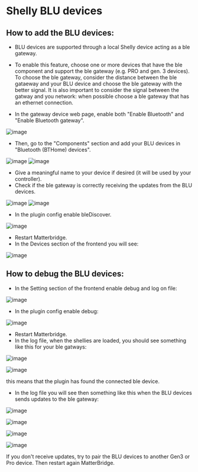 # Shelly BLU devices

## How to add the BLU devices:

- BLU devices are supported through a local Shelly device acting as a ble gateway.

- To enable this feature, choose one or more devices that have the ble component and support the ble gateway (e.g. PRO and gen. 3 devices). To choose the ble gateway, consider the distance between the ble gataeway and your BLU device and choose the ble gateway with the better signal. It is also important to consider the signal between the gatway and you network: when possible choose a ble gateway that has an ethernet connection.

- In the gateway device web page, enable both "Enable Bluetooth" and "Enable Bluetooth gateway".

![image](https://github.com/user-attachments/assets/fa2b1712-a957-496b-8f98-8a6827bb5dbd)

- Then, go to the "Components" section and add your BLU devices in "Bluetooth (BTHome) devices".

![image](https://github.com/user-attachments/assets/d18ac23f-5f30-4ab0-b8c6-3c3dec11f931)
![image](https://github.com/user-attachments/assets/1286b23a-6a16-4016-a0ef-cc4abc221118)

- Give a meaningful name to your device if desired (it will be used by your controller).
- Check if the ble gateway is correctly receiving the updates from the BLU devices.

![image](https://github.com/user-attachments/assets/27998b62-00bc-4e61-ac7f-493e4e419faf)
![image](https://github.com/user-attachments/assets/458df93b-5a22-4b61-b312-38f6da6ff6e8)

- In the plugin config enable bleDiscover.

![image](https://github.com/user-attachments/assets/aa004f25-2ae8-4656-b0c1-a0b5155c6902)

- Restart Matterbridge.
- In the Devices section of the frontend you will see:

![image](https://github.com/user-attachments/assets/581c8e45-b126-4db2-a043-b5bdb47214aa)

## How to debug the BLU devices:

- In the Setting section of the frontend enable debug and log on file:

![image](https://github.com/user-attachments/assets/56906ad0-af6c-47cf-9d2b-c8451b2875ff)

- In the plugin config enable debug:

![image](https://github.com/user-attachments/assets/93336af3-d948-4af8-96ff-1c6e69750a33)

- Restart Matterbridge.
- In the log file, when the shellies are loaded, you should see something like this for your ble gatways:

![image](https://github.com/user-attachments/assets/0e8861db-56df-4c8d-bc22-2145cfac6a7e)

![image](https://github.com/user-attachments/assets/18a22455-241d-4cc6-bedd-3b2a220aaf56)

this means that the plugin has found the connected ble device.

- In the log file you will see then something like this when the BLU devices sends updates to the ble gateway:

![image](https://github.com/user-attachments/assets/b7439fa0-f36c-4f8d-9b23-c29ef9620d4f)

![image](https://github.com/user-attachments/assets/20576002-ff21-4297-b042-b636af115d2f)

![image](https://github.com/user-attachments/assets/3aece089-6550-4bb7-93f4-a1bd7c85ec23)

![image](https://github.com/user-attachments/assets/a01a04f0-2508-41ba-b3b4-46217efca922)

If you don't receive updates, try to pair the BLU devices to another Gen3 or Pro device. Then restart again MatterBridge.
